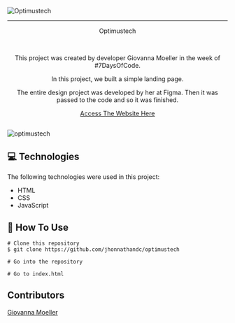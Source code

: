 ![Optimustech](https://user-images.githubusercontent.com/82620787/163490113-8e7261ce-f12f-407b-a2c9-e85557dcfc2f.svg)

<hr>

<p align='center'>Optimustech</p>
<br>
<p align='center'>This project was created by developer Giovanna Moeller in the week of #7DaysOfCode.</p>
<p align='center'>In this project, we built a simple landing page.</p>
<p align='center'>The entire design project was developed by her at Figma. Then it was passed to the code and so it was finished.</p>

<p align='center'><a href="https://jhonnathan-optimustech.netlify.app/">Access The Website Here</a></p>

##

![optimustech](https://user-images.githubusercontent.com/82620787/171302894-14ff0707-0b69-41d6-b718-9b7088d73d68.png)


## :computer: Technologies
<p>The following technologies were used in this project:</p>
<ul>
  <li>HTML</li>
  <li>CSS</li>
  <li>JavaScript</li>
</ul>

## :mag_right: How To Use

```
# Clone this repository
$ git clone https://github.com/jhonnathandc/optimustech

# Go into the repository

# Go to index.html
```

## Contributors
<a href='https://github.com/giovannamoeller'>Giovanna Moeller</a>
